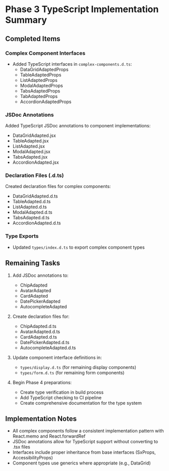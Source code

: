 # Phase 3 TypeScript Implementation Summary

## Completed Items

### Complex Component Interfaces
- Added TypeScript interfaces in `complex-components.d.ts`:
  - DataGridAdaptedProps
  - TableAdaptedProps
  - ListAdaptedProps
  - ModalAdaptedProps
  - TabsAdaptedProps
  - TabAdaptedProps
  - AccordionAdaptedProps

### JSDoc Annotations
Added TypeScript JSDoc annotations to component implementations:
- DataGridAdapted.jsx
- TableAdapted.jsx
- ListAdapted.jsx
- ModalAdapted.jsx
- TabsAdapted.jsx
- AccordionAdapted.jsx

### Declaration Files (.d.ts)
Created declaration files for complex components:
- DataGridAdapted.d.ts
- TableAdapted.d.ts
- ListAdapted.d.ts
- ModalAdapted.d.ts
- TabsAdapted.d.ts
- AccordionAdapted.d.ts

### Type Exports
- Updated `types/index.d.ts` to export complex component types

## Remaining Tasks

1. Add JSDoc annotations to:
   - ChipAdapted
   - AvatarAdapted
   - CardAdapted
   - DatePickerAdapted
   - AutocompleteAdapted

2. Create declaration files for:
   - ChipAdapted.d.ts
   - AvatarAdapted.d.ts
   - CardAdapted.d.ts
   - DatePickerAdapted.d.ts
   - AutocompleteAdapted.d.ts

3. Update component interface definitions in:
   - `types/display.d.ts` (for remaining display components)
   - `types/form.d.ts` (for remaining form components)

4. Begin Phase 4 preparations:
   - Create type verification in build process
   - Add TypeScript checking to CI pipeline
   - Create comprehensive documentation for the type system

## Implementation Notes

- All complex components follow a consistent implementation pattern with React.memo and React.forwardRef
- JSDoc annotations allow for TypeScript support without converting to .tsx files
- Interfaces include proper inheritance from base interfaces (SxProps, AccessibilityProps)
- Component types use generics where appropriate (e.g., DataGrid<TData>)